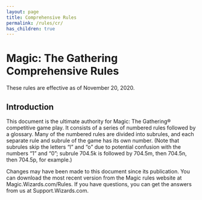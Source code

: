 ```yaml
---
layout: page
title: Comprehensive Rules
permalink: /rules/cr/
has_children: true
---
```


# Magic: The Gathering Comprehensive Rules


These rules are effective as of November 20, 2020.

## Introduction

This document is the ultimate authority for Magic: The Gathering® competitive game play. It consists of a series of numbered rules followed by a glossary. Many of the numbered rules are divided into subrules, and each separate rule and subrule of the game has its own number. (Note that subrules skip the letters “l” and “o” due to potential confusion with the numbers “1” and “0”; subrule 704.5k is followed by 704.5m, then 704.5n, then 704.5p, for example.)

Changes may have been made to this document since its publication. You can download the most recent version from the Magic rules website at Magic.Wizards.com/Rules. If you have questions, you can get the answers from us at Support.Wizards.com.